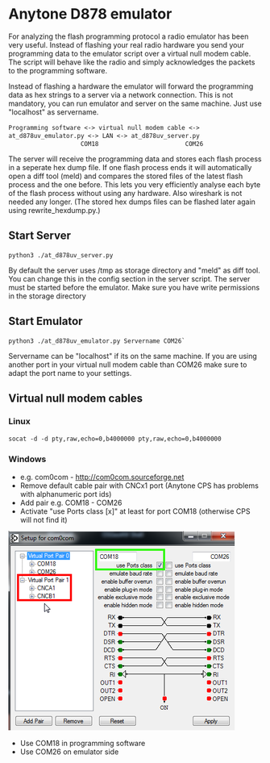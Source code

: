 # Anytone D878 emulator

For analyzing the flash programming protocol a radio emulator has been very useful. Instead of flashing your real radio hardware you send your programming
data to the emulator script over a virtual null modem cable. The script will behave like the radio and simply acknowledges the packets to the programming software.

Instead of flashing a hardware the emulator will forward the programming data as hex strings to a server via a network connection. This is not mandatory,
you can run emulator and server on the same machine. Just use "localhost" as servername.

```
Programming software <-> virtual null modem cable <-> at_d878uv_emulator.py <-> LAN <-> at_d878uv_server.py
                    COM18                        COM26
```

The server will receive the programming data and stores each flash process in a seperate hex dump file. If one flash process ends it will automatically open
a diff tool (meld) and compares the stored files of the latest flash process and the one before. This lets you very efficiently analyse each byte of the 
flash process without using any hardware. Also wireshark is not needed any longer. (The stored hex dumps files can be flashed later again using rewrite_hexdump.py.)


## Start Server 

```
python3 ./at_d878uv_server.py
```
By default the server uses /tmp as storage directory and "meld" as diff tool. You can change this in the config section in the server script. 
The server must be started before the emulator. Make sure you have write permissions in the storage directory


## Start Emulator

```
python3 ./at_d878uv_emulator.py Servername COM26`
``` 

Servername can be "localhost" if its on the same machine. If you are using another port in your virtual null modem cable than COM26 
make sure to adapt the port name to your settings.


## Virtual null modem cables

### Linux

```
socat -d -d pty,raw,echo=0,b4000000 pty,raw,echo=0,b4000000
```

### Windows

- e.g. com0com - http://com0com.sourceforge.net
- Remove default cable pair with CNCx1 port (Anytone CPS has problems with alphanumeric port ids)
- Add pair e.g. COM18 - COM26
- Activate "use Ports class [x]" at least for port COM18 (otherwise CPS will not find it)

![com0com settings](com0com_settings.png)

- Use COM18 in programming software
- Use COM26 on emulator side
